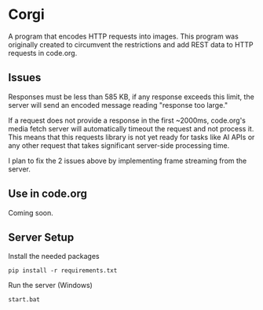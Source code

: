 # Corgi

A program that encodes HTTP requests into images. This program was originally created to circumvent the restrictions and add REST data to HTTP requests in code.org.

## Issues

Responses must be less than 585 KB, if any response exceeds this limit, the server will send an encoded message reading "response too large."

If a request does not provide a response in the first ~2000ms, code.org's media fetch server will automatically timeout the request and not process it. This means that this requests library is not yet ready for tasks like AI APIs or any other request that takes significant server-side processing time.

I plan to fix the 2 issues above by implementing frame streaming from the server.

## Use in code.org

Coming soon.

## Server Setup

Install the needed packages

    pip install -r requirements.txt

Run the server (Windows)

    start.bat